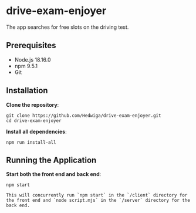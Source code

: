 # drive-exam-enjoyer
The app searches for free slots on the driving test.


## Prerequisites

- Node.js 18.16.0
- npm 9.5.1
- Git

## Installation

**Clone the repository**:

    git clone https://github.com/Hedwiga/drive-exam-enjoyer.git
    cd drive-exam-enjoyer

**Install all dependencies**:

    npm run install-all

## Running the Application

**Start both the front end and back end**:

    npm start

    This will concurrently run `npm start` in the `/client` directory for the front end and `node script.mjs` in the `/server` directory for the back end.
